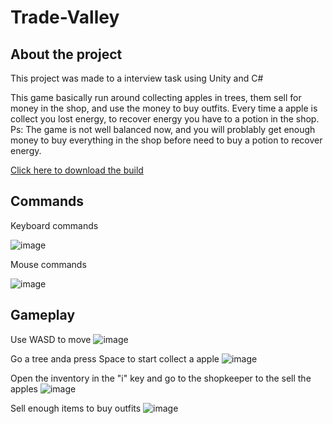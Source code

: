 # Trade-Valley
## About the project
This project was made to a interview task using Unity and C#

This game basically run around collecting apples in trees, them sell for money in the shop, and use the money to buy outfits.
Every time a apple is collect you lost energy, to recover energy you have to a potion in the shop.
Ps: The game is not well balanced now, and you will problably get enough money to buy everything in the shop before need to buy a potion to recover energy.

[Click here to download the build](https://github.com/JG209/Trade-Valley/releases/tag/build)

## Commands
Keyboard commands

![image](https://user-images.githubusercontent.com/26046947/182213830-6bac8c09-af8a-4018-bab1-cdfb4d68f65f.png)

Mouse commands

![image](https://user-images.githubusercontent.com/26046947/182217239-160e9716-8ad5-4df4-b6ac-3a31771c82a3.png)

## Gameplay
Use WASD to move
![image](https://user-images.githubusercontent.com/26046947/182227600-e63898de-bf07-491d-8a64-573502164215.png)

Go a tree anda press Space to start collect a apple
![image](https://user-images.githubusercontent.com/26046947/182228252-6ccc4abb-8582-4fa8-9e70-f09b660d062c.png)

Open the inventory in the "i" key and go to the shopkeeper to the sell the apples
![image](https://user-images.githubusercontent.com/26046947/182228514-d4cc3874-72f1-436a-8908-1ce466bccb2c.png)

Sell enough items to buy outfits
![image](https://user-images.githubusercontent.com/26046947/182228796-8ad282ba-566a-442b-af02-8f5acb22b34f.png)
